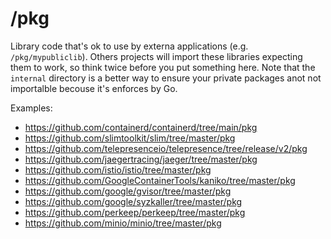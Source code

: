 # /pkg

Library code that's ok to use by externa applications (e.g. `/pkg/mypubliclib`). Others projects will import these libraries expecting them to work, so think twice before you put something here. Note that the `internal` directory is a better way to ensure your private packages anot not importalble becouse it's enforces by Go.

Examples:

* https://github.com/containerd/containerd/tree/main/pkg
* https://github.com/slimtoolkit/slim/tree/master/pkg
* https://github.com/telepresenceio/telepresence/tree/release/v2/pkg
* https://github.com/jaegertracing/jaeger/tree/master/pkg
* https://github.com/istio/istio/tree/master/pkg
* https://github.com/GoogleContainerTools/kaniko/tree/master/pkg
* https://github.com/google/gvisor/tree/master/pkg
* https://github.com/google/syzkaller/tree/master/pkg
* https://github.com/perkeep/perkeep/tree/master/pkg
* https://github.com/minio/minio/tree/master/pkg
